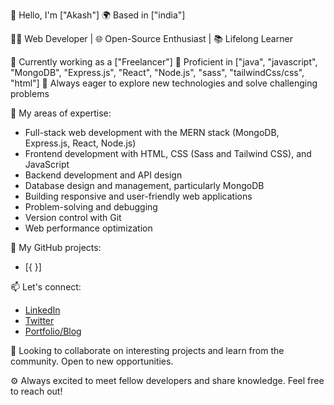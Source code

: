 👋 Hello, I'm ["Akash"]
🌍 Based in ["india"]

👨‍💻 Web Developer | 🌐 Open-Source Enthusiast | 📚 Lifelong Learner

💼 Currently working as a ["Freelancer"]
🔧 Proficient in ["java", "javascript", "MongoDB", "Express.js", "React", "Node.js", "sass", "tailwindCss/css", "html"]
🌱 Always eager to explore new technologies and solve challenging problems

🚀 My areas of expertise:
- Full-stack web development with the MERN stack (MongoDB, Express.js, React, Node.js)
- Frontend development with HTML, CSS (Sass and Tailwind CSS), and JavaScript
- Backend development and API design
- Database design and management, particularly MongoDB
- Building responsive and user-friendly web applications
- Problem-solving and debugging
- Version control with Git
- Web performance optimization

🌟 My GitHub projects:
- [{ }]

📫 Let's connect:
- [LinkedIn](https://www.linkedin.com/in/akash-debnath-5a8648249/)
- [Twitter](https://twitter.com/THISIS_AKASHIC)
- [Portfolio/Blog](https://)


🎯 Looking to collaborate on interesting projects and learn from the community. Open to new opportunities.

⚙  Always excited to meet fellow developers and share knowledge. Feel free to reach out!
